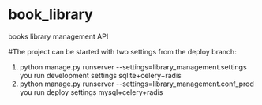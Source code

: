 # book_library
books library management API

#The project can be started with two settings from the deploy branch:
1. python manage.py runserver --settings=library_management.settings
   you run development settings sqlite+celery+radis
2. python manage.py runserver --settings=library_management.conf_prod
   you run deploy settings mysql+celery+radis 
